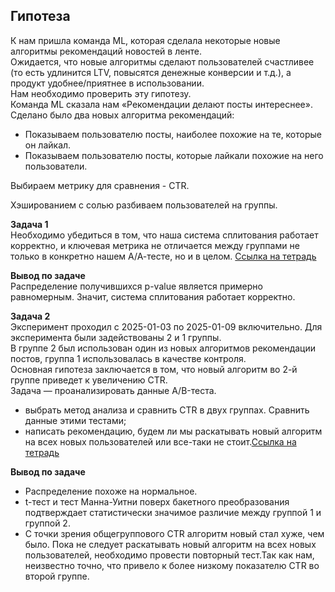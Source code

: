 ## Гипотеза
К нам пришла команда ML, которая сделала некоторые новые алгоритмы рекомендаций новостей в ленте.  
Ожидается, что новые алгоритмы сделают пользователей счастливее (то есть удлинится LTV, повысятся денежные конверсии и т.д.), а продукт удобнее/приятнее в использовании.  
Нам необходимо проверить эту гипотезу.  
Команда ML сказала нам «Рекомендации делают посты интереснее». Сделано было два новых алгоритма рекомендаций:  
- Показываем пользователю посты, наиболее похожие на те, которые он лайкал.  
- Показываем пользователю посты, которые лайкали похожие на него пользователи.  

Выбираем метрику для сравнения - CTR.  

Хэшированием с солью разбиваем пользователей на группы.

**Задача 1**  
Необходимо убедиться в том, что наша система сплитования работает корректно, и ключевая метрика не отличается между группами не только в конкретно нашем А/А-тесте, но и в целом.
[Ссылка на тетрадь](AB-test/Задача1.ipynb)  
 
 **Вывод по задаче**  
Распределение получившихся p-value является примерно равномерным. Значит, система сплитования работает корректно.

**Задача 2**  
Эксперимент проходил с 2025-01-03 по 2025-01-09 включительно. Для эксперимента были задействованы 2 и 1 группы.  
В группе 2 был использован один из новых алгоритмов рекомендации постов, группа 1 использовалась в качестве контроля.  
Основная гипотеза заключается в том, что новый алгоритм во 2-й группе приведет к увеличению CTR.  
Задача — проанализировать данные А/B-теста.  
- выбрать метод анализа и сравнить CTR в двух группах. Сравнить данные этими тестами;
- написать рекомендацию, будем ли мы раскатывать новый алгоритм на всех новых пользователей или все-таки не стоит.[Ссылка на тетрадь](AB-test/Задача2.ipynb) 

**Вывод по задаче**  
- Распределение похоже на нормальное.
- t-тест и тест Манна-Уитни поверх бакетного преобразования подтверждает статистически значимое различие между группой 1 и группой 2.
- С точки зрения общегруппового CTR алгоритм новый стал хуже, чем было. Пока не следует раскатывать новый алгоритм на всех новых пользователей, необходимо провести повторный тест.Так как нам, неизвестно точно, что привело к более низкому показателю CTR во второй группе.
